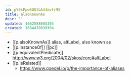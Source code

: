 ```yaml
---
id: pY0sPpwSUQtbA34mvfr95
title: alsoKnownAs
desc: ''
updated: 1662588685305
created: 1634438039304
---
```




- [[p.alsoKnownAs]] alias, altLabel, also known as 
- [[p.instanceOf]] [[pc]] 
- [[p.equivalentPredicate]] http://www.w3.org/2004/02/skos/core#altLabel 
- [[p.isRelated]]
  - https://www.goedel.io/p/the-importance-of-aliases